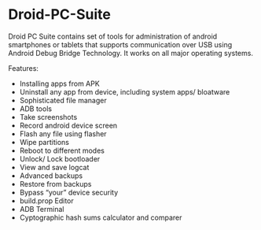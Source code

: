 # Droid-PC-Suite
Droid PC Suite contains set of tools for administration of android smartphones or tablets that supports communication over USB using Android Debug Bridge Technology. It works on all major operating systems.

Features:
* Installing apps from APK
* Uninstall any app from device, including system apps/ bloatware
* Sophisticated file manager
* ADB tools
* Take screenshots
* Record android device screen
* Flash any file using flasher
* Wipe partitions
* Reboot to different modes
* Unlock/ Lock bootloader
* View and save logcat
* Advanced backups
* Restore from backups
* Bypass “your” device security
* build.prop Editor
* ADB Terminal
* Cyptographic hash sums calculator and comparer
